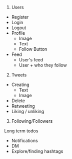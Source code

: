 1. Users
  - Register
  - Login
  - Logout
  - Profile
    - Image
    - Text
    - Follow Button
  - Feed
    - User's feed
    - User + who they follow

2. Tweets
  - Creating
    - Text
    - Image
  - Delete
  - Retweeting
  - Liking / unliking

3. Following/Followers


Long term todos
- Notifications
- DM
- Explore/finding hashtags